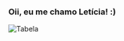 ### Oii, eu me chamo Letícia! :)
![Tabela](https://github-readme-stats.vercel.app/api?username=leehssf&theme=midnight-purple&show_icons=true)
